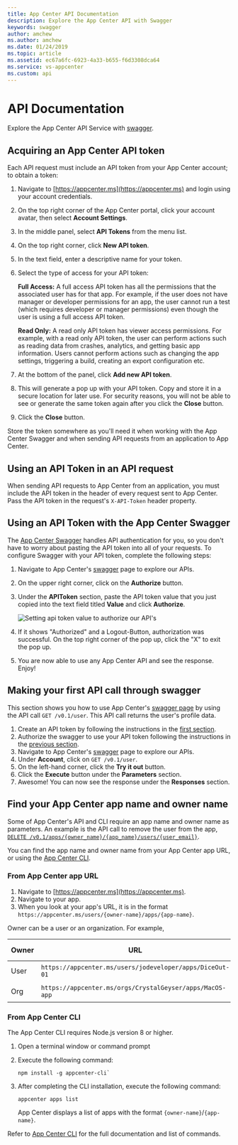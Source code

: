 ```yaml
---
title: App Center API Documentation
description: Explore the App Center API with Swagger
keywords: swagger
author: amchew
ms.author: amchew
ms.date: 01/24/2019
ms.topic: article
ms.assetid: ec67a6fc-6923-4a33-b655-f6d3308dca64
ms.service: vs-appcenter
ms.custom: api
---
```


# API Documentation

Explore the App Center API Service with [swagger](https://openapi.appcenter.ms).

## <a name="section1"/>Acquiring an App Center API token

Each API request must include an API token from your App Center account; to obtain a token:

1. Navigate to [https://appcenter.ms](https://appcenter.ms) and login using your account credentials.
2. On the top right corner of the App Center portal, click your account avatar, then select **Account Settings**.
3. In the middle panel, select **API Tokens** from the menu list.
4. On the top right corner, click **New API token**.
5. In the text field, enter a descriptive name for your token.
6. Select the type of access for your API token:

   **Full Access:** A full access API token has all the permissions that the associated user has for that app. For example, if the user does not have manager or developer permissions for an app, the user cannot run a test (which requires developer or manager permissions) even though the user is using a full access API token.

   **Read Only:** A read only API token has viewer access permissions. For example, with a read only API token, the user can perform actions such as reading data from crashes, analytics, and getting basic app information. Users cannot perform actions such as changing the app settings, triggering a build, creating an export configuration etc.

7. At the bottom of the panel, click **Add new API token**.
8. This will generate a pop up with your API token. Copy and store it in a secure location for later use. For security reasons, you will not be able to see or generate the same token again after you click the **Close** button.
9. Click the **Close** button.

Store the token somewhere as you'll need it when working with the App Center Swagger and when sending API requests from an application to App Center.

## Using an API Token in an API request

When sending API requests to App Center from an application, you must include the API token in the header of every request sent to App Center. Pass the API token in the request's `X-API-Token` header property.

## <a name="section3"/>Using an API Token with the App Center Swagger

The [App Center Swagger](https://openapi.appcenter.ms/) handles API authentication for you, so you don't have to worry about pasting the API token into all of your requests. To configure Swagger with your API token, complete the following steps:

1. Navigate to App Center's [swagger](https://openapi.appcenter.ms) page to explore our APIs.
2. On the upper right corner, click on the **Authorize** button.
3. Under the **APIToken** section, paste the API token value that you just copied into the text field titled **Value** and click **Authorize**.

    ![Setting api token value to authorize our API's](~/api-docs/images/authorization_withtoken.PNG)

4. If it shows "Authorized" and a Logout-Button, authorization was successful. On the top right corner of the pop up, click the "X" to exit the pop up.
5. You are now able to use any App Center API and see the response. Enjoy!

## Making your first API call through swagger

This section shows you how to use App Center's [swagger page](https://openapi.appcenter.ms) by using the API call `GET /v0.1/user`. This API call returns the user's profile data.

1. Create an API token by following the instructions in the [first section](#section1).
2. Authorize the swagger to use your API token following the instructions in the [previous section](#section3).
3. Navigate to App Center's [swagger](https://openapi.appcenter.ms) page to explore our APIs.
4. Under **Account**, click on `GET /v0.1/user`.
5. On the left-hand corner, click the **Try it out** button.
6. Click the **Execute** button under the **Parameters** section.
7. Awesome! You can now see the response under the **Responses** section.

## Find your App Center app name and owner name

Some of App Center's API and CLI require an app name and owner name as parameters. An example is the API call to remove the user from the app, [`DELETE /v0.1/apps/{owner_name}/{app_name}/users/{user_email}`](https://openapi.appcenter.ms/#/account/apps_removeUser).

You can find the app name and owner name from your App Center app URL, or using the [App Center CLI](https://github.com/Microsoft/appcenter-cli).

### From App Center app URL

1. Navigate to [https://appcenter.ms](https://appcenter.ms).
2. Navigate to your app.
3. When you look at your app's URL, it is in the format `https://appcenter.ms/users/{owner-name}/apps/{app-name}`.

Owner can be a user or an organization. For example,

| Owner| URL                                                      | Owner name     | App name   |
| -----| -------------------------------------------------------- | -------------- | ---------- |
| User | `https://appcenter.ms/users/jodeveloper/apps/DiceOut-01` | joedeveloper   | DiceOut-01 |
| Org  | `https://appcenter.ms/orgs/CrystalGeyser/apps/MacOS-app` | CrystalGeyser  | MacOS-app  |

### From App Center CLI

The App Center CLI requires Node.js version 8 or higher.

1. Open a terminal window or command prompt
2. Execute the following command:

    ```shell
    npm install -g appcenter-cli`
    ```
3. After completing the CLI installation, execute the following command:

    ```shell
    appcenter apps list
    ```

    App Center displays a list of apps with the format `{owner-name}`/`{app-name}`.

Refer to [App Center CLI](https://github.com/Microsoft/appcenter-cli) for the full documentation and list of commands.
